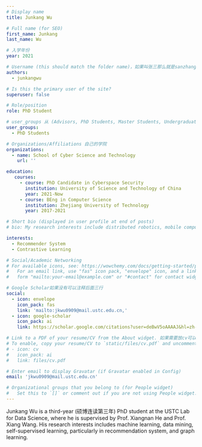 ```yaml
---
# Display name
title: Junkang Wu

# Full name (for SEO)
first_name: Junkang
last_name: Wu

# 入学年份
year: 2021

# Username (this should match the folder name)，如果叫张三那么就是sanzhang
authors:
  - junkangwu

# Is this the primary user of the site? 
superuser: false

# Role/position 
role: PhD Student

# user_groups 从 (Advisors, PhD Students, Master Students, Undergraduate) 从这四个里面选
user_groups:
  - PhD Students

# Organizations/Affiliations 自己的学院
organizations:
  - name: School of Cyber Science and Technology
    url: ''

education:
   courses:
     - course: PhD Candidate in Cyberspace Security
       institution: University of Science and Technology of China
       year: 2021-Now
     - course: BEng in Computer Science
       institution: Zhejiang University of Technology
       year: 2017-2021

# Short bio (displayed in user profile at end of posts)
# bio: My research interests include distributed robotics, mobile computing and programmable matter.

interests:
  - Recommender System
  - Contrastive Learning

# Social/Academic Networking
# For available icons, see: https://wowchemy.com/docs/getting-started/page-builder/#icons
#   For an email link, use "fas" icon pack, "envelope" icon, and a link in the
#   form "mailto:your-email@example.com" or "#contact" for contact widget.

# Google Scholar如果没有可以注释后面三行
social:
  - icon: envelope
    icon_pack: fas
    link: 'mailto:jkwu0909@mail.ustc.edu.cn,'
  - icon: google-scholar
    icon_pack: ai
    link: https://scholar.google.com/citations?user=deBwV5oAAAAJ&hl=zh-CN&oi=ao

# Link to a PDF of your resume/CV from the About widget. 如果需要放cv可以发给我
# To enable, copy your resume/CV to `static/files/cv.pdf` and uncomment the lines below.
# - icon: cv
#   icon_pack: ai
#   link: files/cv.pdf

# Enter email to display Gravatar (if Gravatar enabled in Config)
email: 'jkwu0909@mail.ustc.edu.cn'

# Organizational groups that you belong to (for People widget)
#   Set this to `[]` or comment out if you are not using People widget.
---
```


Junkang Wu is a third-year (硕博连读第三年) PhD student at the USTC Lab for Data Science, where he is supervised by Prof. Xiangnan He and Prof. Xiang Wang. His research interests includes machine learning, data mining, self-supervised learning, particularly in recommendation system, and graph learning.
